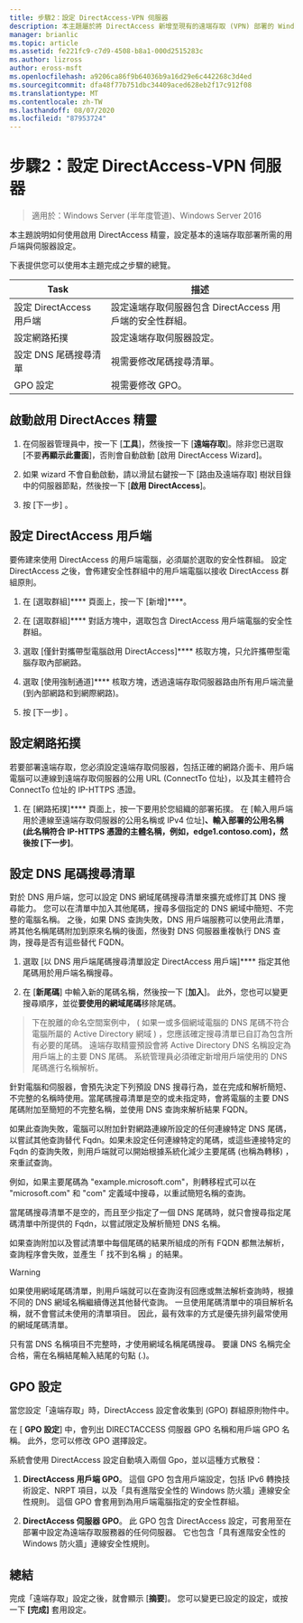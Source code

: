 ```yaml
---
title: 步驟2：設定 DirectAccess-VPN 伺服器
description: 本主題屬於將 DirectAccess 新增至現有的遠端存取 (VPN) 部署的 Windows Server 2016 指南
manager: brianlic
ms.topic: article
ms.assetid: fe221fc9-c7d9-4508-b8a1-000d2515283c
ms.author: lizross
author: eross-msft
ms.openlocfilehash: a9206ca86f9b64036b9a16d29e6c442268c3d4ed
ms.sourcegitcommit: dfa48f77b751dbc34409aced628eb2f17c912f08
ms.translationtype: MT
ms.contentlocale: zh-TW
ms.lasthandoff: 08/07/2020
ms.locfileid: "87953724"
---
```

#  <a name="step-2-configure-the-directaccess-vpn-server"></a>步驟2：設定 DirectAccess-VPN 伺服器

>適用於：Windows Server (半年度管道)、Windows Server 2016

本主題說明如何使用啟用 DirectAccess 精靈，設定基本的遠端存取部署所需的用戶端與伺服器設定。

下表提供您可以使用本主題完成之步驟的總覽。

|Task       |描述|
|-----------|-----------|
|設定 DirectAccess 用戶端|設定遠端存取伺服器包含 DirectAccess 用戶端的安全性群組。|
|設定網路拓撲|設定遠端存取伺服器設定。|
|設定 DNS 尾碼搜尋清單|視需要修改尾碼搜尋清單。|
|GPO 設定|視需要修改 GPO。|

## <a name="to-start-the-enable-directacces-wizard"></a>啟動啟用 DirectAcces 精靈

1. 在伺服器管理員中，按一下 [**工具**]，然後按一下 [**遠端存取**]。除非您已選取 [不要**再顯示此畫面**]，否則會自動啟動 [啟用 DirectAccess Wizard]。

2. 如果 wizard 不會自動啟動，請以滑鼠右鍵按一下 [路由及遠端存取] 樹狀目錄中的伺服器節點，然後按一下 [**啟用 DirectAccess**]。

3. 按 [下一步]  。

## <a name="configure-directaccess-clients"></a>設定 DirectAccess 用戶端

要佈建來使用 DirectAccess 的用戶端電腦，必須屬於選取的安全性群組。 設定 DirectAccess 之後，會佈建安全性群組中的用戶端電腦以接收 DirectAccess 群組原則。

1. 在 [選取群組]**** 頁面上，按一下 [新增]****。

2. 在 [選取群組]**** 對話方塊中，選取包含 DirectAccess 用戶端電腦的安全性群組。

3. 選取 [僅針對攜帶型電腦啟用 DirectAccess]**** 核取方塊，只允許攜帶型電腦存取內部網路。

4. 選取 [使用強制通道]**** 核取方塊，透過遠端存取伺服器路由所有用戶端流量 (到內部網路和到網際網路)。

5. 按 [下一步]  。

## <a name="configure-the-network-topology"></a>設定網路拓撲

若要部署遠端存取，您必須設定遠端存取伺服器，包括正確的網路介面卡、用戶端電腦可以連線到遠端存取伺服器的公用 URL (ConnectTo 位址)，以及其主體符合 ConnectTo 位址的 IP-HTTPS 憑證。

1. 在 [網路拓撲]**** 頁面上，按一下要用於您組織的部署拓撲。 在 [輸入用戶端用於連線至遠端存取伺服器的公用名稱或 IPv4 位址]****、輸入部署的公用名稱 (此名稱符合 IP-HTTPS 憑證的主體名稱，例如，edge1.contoso.com)，然後按 [下一步]****。

## <a name="configure-the-dns-suffix-search-list"></a>設定 DNS 尾碼搜尋清單

對於 DNS 用戶端，您可以設定 DNS 網域尾碼搜尋清單來擴充或修訂其 DNS 搜尋能力。 您可以在清單中加入其他尾碼，搜尋多個指定的 DNS 網域中簡短、不完整的電腦名稱。 之後，如果 DNS 查詢失敗，DNS 用戶端服務可以使用此清單，將其他名稱尾碼附加到原來名稱的後面，然後對 DNS 伺服器重複執行 DNS 查詢，搜尋是否有這些替代 FQDN。

1. 選取 [以 DNS 用戶端尾碼搜尋清單設定 DirectAccess 用戶端]**** 指定其他尾碼用於用戶端名稱搜尋。

2. 在 [**新尾碼**] 中輸入新的尾碼名稱，然後按一下 [**加入**]。 此外，您也可以變更搜尋順序，並從**要使用的網域尾碼**移除尾碼。

>下在脫離的命名空間案例中， \( 如果一或多個網域電腦的 DNS 尾碼不符合電腦所屬的 Active Directory 網域 \) ，您應該確定搜尋清單已自訂為包含所有必要的尾碼。 遠端存取精靈預設會將 Active Directory DNS 名稱設定為用戶端上的主要 DNS 尾碼。 系統管理員必須確定新增用戶端使用的 DNS 尾碼進行名稱解析。

針對電腦和伺服器，會預先決定下列預設 DNS 搜尋行為，並在完成和解析簡短、不完整的名稱時使用。當尾碼搜尋清單是空的或未指定時，會將電腦的主要 DNS 尾碼附加至簡短的不完整名稱，並使用 DNS 查詢來解析結果 FQDN。

如果此查詢失敗，電腦可以附加針對網路連線所設定的任何連線特定 DNS 尾碼，以嘗試其他查詢替代 Fqdn。如果未設定任何連線特定的尾碼，或這些連接特定的 Fqdn 的查詢失敗，則用戶端就可以開始根據系統化減少主要尾碼 (也稱為轉移) ，來重試查詢。

例如，如果主要尾碼為 "example.microsoft.com"，則轉移程式可以在 "microsoft.com" 和 "com" 定義域中搜尋，以重試簡短名稱的查詢。

當尾碼搜尋清單不是空的，而且至少指定了一個 DNS 尾碼時，就只會搜尋指定尾碼清單中所提供的 Fqdn，以嘗試限定及解析簡短 DNS 名稱。

如果查詢附加以及嘗試清單中每個尾碼的結果所組成的所有 FQDN 都無法解析，查詢程序會失敗，並產生「 找不到名稱 」的結果。

> [!WARNING]
> 如果使用網域尾碼清單，則用戶端就可以在查詢沒有回應或無法解析查詢時，根據不同的 DNS 網域名稱繼續傳送其他替代查詢。 一旦使用尾碼清單中的項目解析名稱，就不會嘗試未使用的清單項目。 因此，最有效率的方式是優先排列最常使用的網域尾碼清單。
>
> 只有當 DNS 名稱項目不完整時，才使用網域名稱尾碼搜尋。 要讓 DNS 名稱完全合格，需在名稱結尾輸入結尾的句點 (.)。

## <a name="gpo-configuration"></a>GPO 設定

當您設定「遠端存取」時，DirectAccess 設定會收集到 (GPO) 群組原則物件中。

在 [ **GPO 設定**] 中，會列出 DIRECTACCESS 伺服器 GPO 名稱和用戶端 GPO 名稱。 此外，您可以修改 GPO 選擇設定。

系統會使用 DirectAccess 設定自動填入兩個 Gpo，並以這種方式散發：

1. **DirectAccess 用戶端 GPO**。 這個 GPO 包含用戶端設定，包括 IPv6 轉換技術設定、NRPT 項目，以及「具有進階安全性的 Windows 防火牆」連線安全性規則。 這個 GPO 會套用到為用戶端電腦指定的安全性群組。

2. **DirectAccess 伺服器 GPO**。 此 GPO 包含 DirectAccess 設定，可套用至在部署中設定為遠端存取服務器的任何伺服器。 它也包含「具有進階安全性的 Windows 防火牆」連線安全性規則。

## <a name="summary"></a>總結

完成「遠端存取」設定之後，就會顯示 [**摘要**]。 您可以變更已設定的設定，或按一下 **[完成]** 套用設定。
